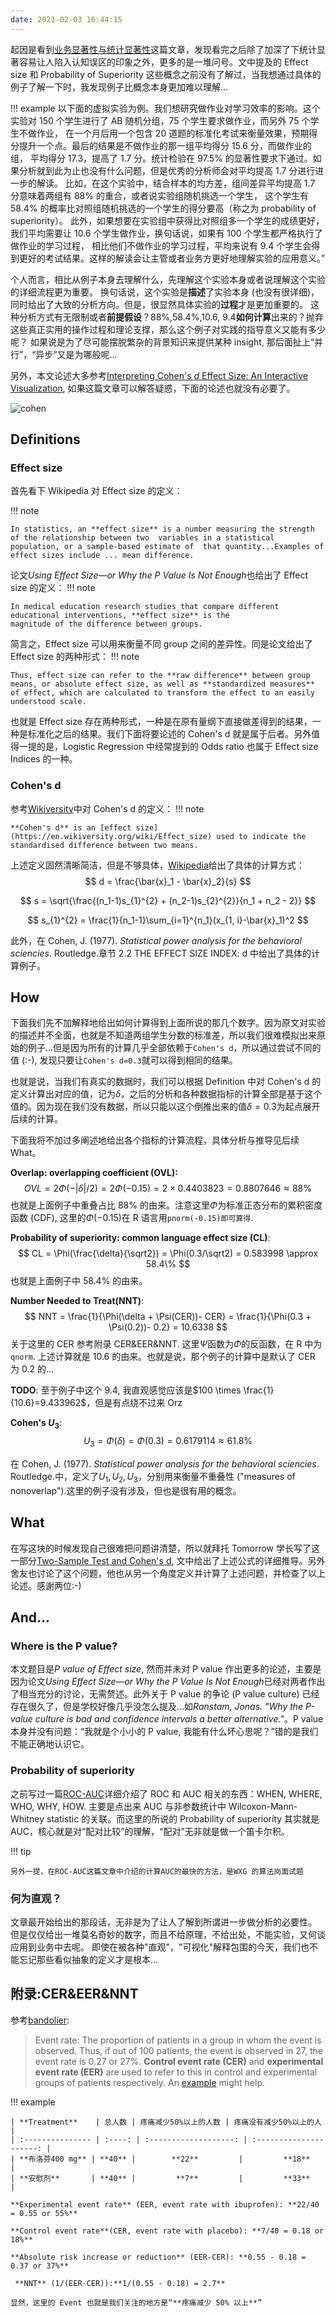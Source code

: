 ```yaml
---
date: 2021-02-03 16:44:15
---
```



起因是看到[业务显著性与统计显著性](https://mp.weixin.qq.com/s/uuBVGb6ElrdwO3dtX4ySvA)这篇文章，发现看完之后除了加深了下统计显著容易让人陷入认知误区的印象之外，更多的是一堆问号。文中提及的 Effect size 和 Probability of Superiority 这些概念之前没有了解过，当我想通过具体的例子了解一下时，我发现例子比概念本身更加难以理解...

!!! example
    以下面的虚拟实验为例。我们想研究做作业对学习效率的影响。这个实验对 150 个学生进行了 AB 随机分组，75 个学生要求做作业，而另外 75 个学生不做作业，
    在一个月后用一个包含 20 道题的标准化考试来衡量效果，预期得分提升一个点。最后的结果是不做作业的那一组平均得分 15.6 分，而做作业的组，
    平均得分 17.3，提高了 1.7 分。统计检验在 97.5% 的显著性要求下通过。如果分析就到此为止也没有什么问题，但是优秀的分析师会对平均提高 1.7 分进行进一步的解读。
    比如，在这个实验中，结合样本的均方差，组间差异平均提高 1.7 分意味着两组有 88% 的重合，或者说实验组随机挑选一个学生，
    这个学生有 58.4% 的概率比对照组随机挑选的一个学生的得分要高（称之为 probability of  superiority）。
    此外，如果想要在实验组中获得比对照组多一个学生的成绩更好，我们平均需要让 10.6 个学生做作业，换句话说，如果有 100 个学生都严格执行了做作业的学习过程，
    相比他们不做作业的学习过程，平均来说有 9.4 个学生会得到更好的考试结果。这样的解读会让主管或者业务方更好地理解实验的应用意义。”

个人而言，相比从例子本身去理解什么，先理解这个实验本身或者说理解这个实验的详细流程更为重要。
换句话说，这个实验是**描述**了实验本身 (也没有很详细)，同时给出了大致的分析方向。但是，很显然具体实验的**过程**才是更加重要的。
这种分析方式有无限制或者**前提假设**？88%,58.4%,10.6, 9.4**如何计算**出来的？抛弃这些真正实用的操作过程和理论支撑，那么这个例子对实践的指导意义又能有多少呢？
如果说是为了尽可能摆脱繁杂的背景知识来提供某种 insight, 那后面扯上“并行”，“异步”又是为哪般呢...

另外，本文论述大多参考[Interpreting Cohen's *d* Effect Size: An Interactive Visualization](https://rpsychologist.com/cohend/), 如果这篇文章可以解答疑惑，下面的论述也就没有必要了。

![cohen](https://i.loli.net/2021/02/03/EfxYWtzJV3aP1ow.png)

## Definitions

### Effect size

首先看下 Wikipedia 对 Effect size 的定义：

!!! note

    In statistics, an **effect size** is a number measuring the strength of the relationship between two  variables in a statistical population, or a sample-based estimate of  that quantity...Examples of effect sizes include ... mean difference.

论文*Using Effect Size—or Why the P Value Is Not Enough*也给出了 Effect size 的定义：
!!! note

    In medical education research studies that compare different educational interventions, **effect size** is the
    magnitude of the difference between groups.

简言之，Effect size 可以用来衡量不同 group 之间的差异性。同是论文给出了 Effect size 的两种形式：
!!! note

    Thus, effect size can refer to the **raw difference** between group means, or absolute effect size, as well as **standardized measures** of effect, which are calculated to transform the effect to an easily understood scale.

也就是 Effect size 存在两种形式，一种是在原有量纲下直接做差得到的结果，一种是标准化之后的结果。我们下面将要论述的 Cohen's d 就是属于后者。另外值得一提的是，Logistic Regression 中经常提到的 Odds ratio 也属于 Effect size Indices 的一种。

### Cohen's d

参考[Wikiversity](https://en.wikiversity.org/wiki/Cohen's_d)中对 Cohen's d 的定义：
!!! note

    **Cohen's d** is an [effect size](https://en.wikiversity.org/wiki/Effect_size) used to indicate the standardised difference between two means.

上述定义固然清晰简洁，但是不够具体，[Wikipedia](https://en.wikipedia.org/wiki/Effect_size#Cohen's_d)给出了具体的计算方式：
$$
d = \frac{\bar{x}_1 - \bar{x}_2}{s}
$$

$$
s = \sqrt{\frac{(n_1-1)s_{1}^{2} + (n_2-1)s_{2}^{2}}{n_1 + n_2 - 2}}
$$

$$
s_{1}^{2} = \frac{1}{n_1-1}\sum_{i=1}^{n_1}(x_{1, i}-\bar{x}_1)^2
$$

此外，在 Cohen, J. (1977). *Statistical power analysis for the behavioral sciencies*. Routledge.章节 2.2 THE EFFECT SIZE INDEX: d 中给出了具体的计算例子。

## How

下面我们先不加解释地给出如何计算得到上面所说的那几个数字。因为原文对实验的描述并不全面，也就是不知道两组学生分数的标准差，所以我们很难模拟出来原始的例子...但是因为所有的计算几乎全部依赖于`Cohen's d`，所以通过尝试不同的值 (:-), 发现只要让`Cohen's d=0.3`就可以得到相同的结果。

也就是说，当我们有真实的数据时，我们可以根据 Definition 中对 Cohen's d 的定义计算出对应的值，记为$\delta$，之后的分析和各种数据指标的计算全部是基于这个值的。因为现在我们没有数据，所以只能以这个倒推出来的值$\delta=0.3$为起点展开后续的计算。

下面我将不加过多阐述地给出各个指标的计算流程，具体分析与推导见后续 What。

**Overlap: overlapping coefficient (OVL):**
$$
OVL = 2 \Phi(-|\delta|/2) = 2\Phi(-0.15) = 2 \times 0.4403823 = 0.8807646 \approx 88\%
$$
也就是上面例子中重叠占比 88% 的由来。注意这里$\Phi$为标准正态分布的累积密度函数 (CDF), 这里的$\Phi(-0.15)$在 R 语言用`pnorm(-0.15)即可算得`.

**Probability of superiority: common language effect size (CL)**:
$$
CL = \Phi(\frac{\delta}{\sqrt2}) = \Phi(0.3/\sqrt2) = 0.583998 \approx 58.4\%
$$
也就是上面例子中 58.4% 的由来。

**Number Needed to Treat(NNT)**:
$$
NNT = \frac{1}{\Phi(\delta + \Psi(CER))- CER} = \frac{1}{\Phi(0.3 + \Psi(0.2))- 0.2} = 10.6338
$$
关于这里的 CER 参考附录 CER&EER&NNT. 这里$\Psi$函数为$\Phi$的反函数，在 R 中为`qnorm`. 上述计算就是 10.6 的由来。也就是说，那个例子的计算中是默认了 CER 为 0.2 的...

**TODO**: 至于例子中这个 9.4, 我直观感觉应该是$100 \times \frac{1}{10.6}=9.433962$，但是有点绕不过来 Orz

**Cohen's $U_3$**:
$$
U_3 = \Phi(\delta) = \Phi(0.3) = 0.6179114 \approx 61.8\%
$$

在 Cohen, J. (1977). *Statistical power analysis for the behavioral sciencies*. Routledge.中，定义了$U_1, U_2, U_3$，分别用来衡量不重叠性 ("measures of nonoverlap").这里的例子没有涉及，但也是很有用的概念。

## What

在写这块的时候发现自己很难把问题讲清楚，所以就拜托 Tomorrow 学长写了这一部分[Two-Sample Test and Cohen's d](https://yuanhang0.github.io/posts/effect-size),
文中给出了上述公式的详细推导。另外舍友也讨论了这个问题，他也从另一个角度定义并计算了上述问题，并检查了以上论述。感谢两位:-)

## And...

### Where is the P value?

本文题目是*P value of Effect size*, 然而并未对 P value 作出更多的论述，主要是因为论文*Using Effect Size—or Why the P Value Is Not Enough*已经对两者作出了相当充分的讨论，无需赘述。此外关于 P value 的争论 (P value culture) 已经存在很久了，但是学校好像几乎没怎么提及...如*Ranstam, Jonas. "Why the P-value culture is bad and confidence intervals a better alternative."*。P value 本身并没有问题：“我就是个小小的 P value, 我能有什么坏心思呢？”错的是我们不能正确地认识它。

### Probability of superiority

之前写过一篇[ROC-AUC](https://datahonor.com/2020/05/02/ROC-AUC/)详细介绍了 ROC 和 AUC 相关的东西：WHEN, WHERE, WHO, WHY, HOW. 主要是点出来 AUC 与非参数统计中 Wilcoxon-Mann-Whitney statistic 的关联。而这里的所说的 Probability of superiority 其实就是 AUC，核心就是对“配对比较”的理解，“配对”无非就是做一个笛卡尔积。

!!! tip

    另外一提，在ROC-AUC这篇文章中介绍的计算AUC的最快的方法，是WXG 的算法岗面试题


### 何为直观？

文章最开始给出的那段话，无非是为了让人了解到所谓进一步做分析的必要性。
但是仅仅给出一堆莫名奇妙的数字，而且不给原理，不给出处，不能实验，又何谈应用到业务中去呢。
即使在被各种"直观"，"可视化"解释包围的今天，我们也不能忘记那些看似抽象的定义才是根本...

## 附录:CER&EER&NNT

参考[bandolier](http://www.bandolier.org.uk/booth/glossary/event.html): 

> Event rate: The proportion of patients in a group in whom the event is observed. Thus, if out of 100 patients, the event is observed in 27, the event  rate is 0.27 or 27%.  **Control event rate (CER)** and **experimental event  rate (EER)** are used to refer to this in control and experimental groups  of patients respectively. An [example](http://www.bandolier.org.uk/booth/glossary/outputs.html) might help.

!!! example

    | **Treatment**    | 总人数 | 疼痛减少50%以上的人数 | 疼痛没有减少50%以上的人 |
    | :--------------- | :----: | :-------------------: | :---------------------: |
    | **布洛芬400 mg** | **40** |        **22**         |         **18**          |
    | **安慰剂**       | **40** |         **7**         |         **33**          |

    **Experimental event rate** (EER, event rate with ibuprofen): **22/40 = 0.55 or 55%**

    **Control event rate**(CER, event rate with placebo): **7/40 = 0.18 or 18%**

    **Absolute risk increase or reduction** (EER-CER): **0.55 - 0.18 = 0.37 or 37%**

     **NNT** (1/(EER-CER)):**1/(0.55 - 0.18) = 2.7**

    显然，这里的 Event 也就是我们关注的地方是“**疼痛减少 50% 以上**”
